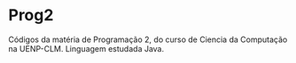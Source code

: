 # Prog2
Códigos da matéria de Programação 2, do curso de Ciencia da Computação na UENP-CLM.
Linguagem estudada Java.
